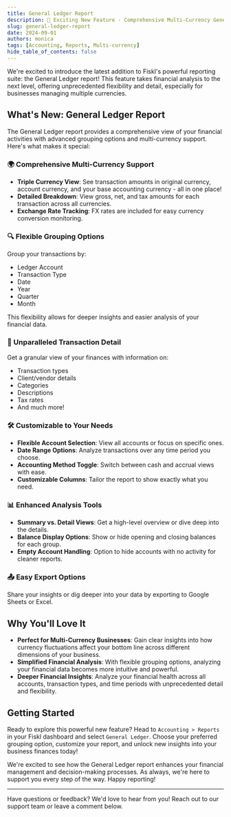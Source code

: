 ```yaml
---
title: General Ledger Report
description: 🎉 Exciting New Feature - Comprehensive Multi-Currency General Ledger Reporting!
slug: general-ledger-report
date: 2024-09-01
authors: monica
tags: [Accounting, Reports, Multi-currency]
hide_table_of_contents: false
---
```


We're excited to introduce the latest addition to Fiskl's powerful reporting suite: the General Ledger report! This feature takes financial analysis to the next level, offering unprecedented flexibility and detail, especially for businesses managing multiple currencies.

## What's New: General Ledger Report

The General Ledger report provides a comprehensive view of your financial activities with advanced grouping options and multi-currency support. Here's what makes it special:

### 🌍 Comprehensive Multi-Currency Support

- **Triple Currency View**: See transaction amounts in original currency, account currency, and your base accounting currency - all in one place!
- **Detailed Breakdown**: View gross, net, and tax amounts for each transaction across all currencies.
- **Exchange Rate Tracking**: FX rates are included for easy currency conversion monitoring.

### 🔍 Flexible Grouping Options

Group your transactions by:
- Ledger Account
- Transaction Type
- Date
- Year
- Quarter
- Month

This flexibility allows for deeper insights and easier analysis of your financial data.

<!-- truncate -->

### 🔬 Unparalleled Transaction Detail

Get a granular view of your finances with information on:
- Transaction types
- Client/vendor details
- Categories
- Descriptions
- Tax rates
- And much more!

### 🛠️ Customizable to Your Needs

- **Flexible Account Selection**: View all accounts or focus on specific ones.
- **Date Range Options**: Analyze transactions over any time period you choose.
- **Accounting Method Toggle**: Switch between cash and accrual views with ease.
- **Customizable Columns**: Tailor the report to show exactly what you need.

### 📊 Enhanced Analysis Tools

- **Summary vs. Detail Views**: Get a high-level overview or dive deep into the details.
- **Balance Display Options**: Show or hide opening and closing balances for each group.
- **Empty Account Handling**: Option to hide accounts with no activity for cleaner reports.

### 📤 Easy Export Options

Share your insights or dig deeper into your data by exporting to Google Sheets or Excel.

## Why You'll Love It

- **Perfect for Multi-Currency Businesses**: Gain clear insights into how currency fluctuations affect your bottom line across different dimensions of your business.
- **Simplified Financial Analysis**: With flexible grouping options, analyzing your financial data becomes more intuitive and powerful.
- **Deeper Financial Insights**: Analyze your financial health across all accounts, transaction types, and time periods with unprecedented detail and flexibility.

## Getting Started

Ready to explore this powerful new feature? Head to `Accounting > Reports` in your Fiskl dashboard and select `General Ledger`. Choose your preferred grouping option, customize your report, and unlock new insights into your business finances today!

We're excited to see how the General Ledger report enhances your financial management and decision-making processes. As always, we're here to support you every step of the way. Happy reporting!

---

Have questions or feedback? We'd love to hear from you! Reach out to our support team or leave a comment below.